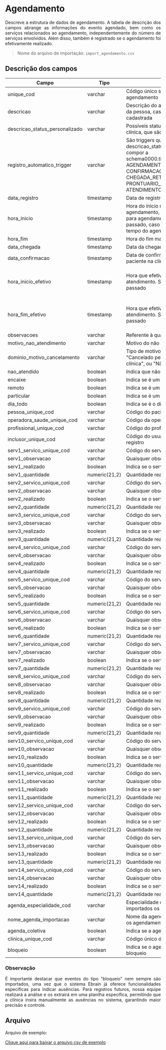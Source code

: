 # Agendamento

<p align="justify"> 
Descreve a estrutura de dados de agendamento. A tabela de descrição dos campos abrange as informações do evento agendado, bem como os serviços relacionados ao agendamento, independentemente do número de serviços envolvidos. Além disso, também é registrado se o agendamento foi efetivamente realizado.
 </p>

> Nome do arquivo de importação: `import_agendamento.csv`

## Descrição dos campos

| Campo                          | Tipo          | Descrição                                                                                                                                                                | Restrição                                          |
| ------------------------------ | ------------- | ------------------------------------------------------------------------------------------------------------------------------------------------------------------------ | -------------------------------------------------- |
| unique_cod                     | varchar       | Código único sem repetição do agendamento                                                                                                                                | Obrigatório                                        |
| descricao                      | varchar       | Descrição do agendamento, como o nome da pessoa, caso ainda não esteja cadastrada                                                                                        |                                                    |
| descricao_status_personalizado | varchar       | Possíveis status de agendamento da clínica, que são específicos a ela                                                                                                    |                                                    |
| registro_automatico_trigger    | varchar       | São triggers que relacionamos com a descricao_status_personalizado para compor a schema0000.tipo_evento_agendado_status: AGENDAMENTO, CONFIRMACAO, CONFIRMACAO_RETIRADA, CHEGADA, CHEGADA_RETIRADA, PRONTUARIO_ABERTO, ATENDIMENTO_FINALIZADO, CANCELADO |                                                    |
| data_registro                  | timestamp     | Data de registro                                                                                                                                                         | Obrigatório                                        |
| hora_inicio                    | timestamp     | Hora do ínicio marcada. Como é um agendamento, pode ser uma data no futuro, para agendamento vindouros, ou no passado, caso já tenha transcorrido o tempo do agendamento |                                                    |
| hora_fim                       | timestamp     | Hora do fim marcada. Ver `hora_inicio`                                                                                                                                   |                                                    |
| data_chegada                   | timestamp     | Data da chegada do paciente na clínica                                                                                                                                   |                                                    |
| data_confirmacao                  | timestamp     | Data de confirmação da consulta do paciente na clínica                                                                                                                                   |                                                    |
| hora_inicio_efetivo            | timestamp     | Hora que efetivamente ocorreu o atendimento. Será sempre uma data do passado                                                                                             | Obrigatório se o evento tenha sido realizado |
| hora_fim_efetivo               | timestamp     | Hora que efetivamente acaba o atendimento. Será sempre uma data do passado                                                                                               | Obrigatório se o evento tenha sido realizado |
| observacoes                    | varchar       | Referente à quaisquer observações                                                                                                                                        |                                                    |
| motivo_nao_atendimento         | varchar       | Motivo do não atendimento                                                                                                                                                |                                                    |
| dominio_motivo_cancelamento    | varchar       | Tipo de motivo de cancelamento: pode ser "Cancelado pelo cliente", "Cancelado pela clínica", ou "Não compareceu"                                                         |                                                    |
| nao_atendido                   | boolean       | Indica que não houve o atendimento                                                                                                                                       |                                                    |
| encaixe                        | boolean       | Indica se é um encaixe                                                                                                                                                   |                                                    |
| remoto                         | boolean       | Indica se é um atendimento remoto                                                                                                                                        |                                                    |
| particular                     | boolean       | Indica se é um atendimento particular                                                                                                                                    |                                                    |
| dia_todo                       | boolean       | Indica se é o dia todo                                                                                                                                                   |                                                    |
| pessoa_unique_cod              | varchar       | Código do paciente                                                                                                                                                       |                                                    |
| operadora_saude_unique_cod     | varchar       | Código da operadora de saúde                                                                                                                                             |                                                    |
| profissional_unique_cod        | varchar       | Código do profissional responsável                                                                                                                                       |                                                    |
| inclusor_unique_cod    | varchar       | Código do usuário responsável pelo registro                                                                                                                              |                                                    |
| serv1_servico_unique_cod       | varchar       | Código do serviço relacionado                                                                                                                                            |                                                    |
| serv1_observacao               | varchar       | Quaisquer observações sobre o serviço                                                                                                                                    |                                                    |
| serv1_realizado                | boolean       | Indica se o serviço foi realizado                                                                                                                                        |                                                    |
| serv1_quantidade               | numeric(21,2) | Quantidade realizada do serviço                                                                                                                                          |                                                    |
| serv2_servico_unique_cod       | varchar       | Código do serviço relacionado                                                                                                                                            |                                                    |
| serv2_observacao               | varchar       | Quaisquer observações sobre o serviço                                                                                                                                    |                                                    |
| serv2_realizado                | boolean       | Indica se o serviço foi realizado                                                                                                                                        |                                                    |
| serv2_quantidade               | numeric(21,2) | Quantidade realizada do serviço                                                                                                                                          |                                                    |
| serv3_servico_unique_cod       | varchar       | Código do serviço relacionado                                                                                                                                            |                                                    |
| serv3_observacao               | varchar       | Quaisquer observações sobre o serviço                                                                                                                                    |                                                    |
| serv3_realizado                | boolean       | Indica se o serviço foi realizado                                                                                                                                        |                                                    |
| serv3_quantidade               | numeric(21,2) | Quantidade realizada do serviço                                                                                                                                          |                                                    |
| serv4_servico_unique_cod       | varchar       | Código do serviço relacionado                                                                                                                                            |                                                    |
| serv4_observacao               | varchar       | Quaisquer observações sobre o serviço                                                                                                                                    |                                                    |
| serv4_realizado                | boolean       | Indica se o serviço foi realizado                                                                                                                                        |                                                    |
| serv4_quantidade               | numeric(21,2) | Quantidade realizada do serviço                                                                                                                                          |                                                    |
| serv5_servico_unique_cod       | varchar       | Código do serviço relacionado                                                                                                                                            |                                                    |
| serv5_observacao               | varchar       | Quaisquer observações sobre o serviço                                                                                                                                    |                                                    |
| serv5_realizado                | boolean       | Indica se o serviço foi realizado                                                                                                                                        |                                                    |
| serv5_quantidade               | numeric(21,2) | Quantidade realizada do serviço                                                                                                                                          |                                                    |
| serv6_servico_unique_cod       | varchar       | Código do serviço relacionado                                                                                                                                            |                                                    |
| serv6_observacao               | varchar       | Quaisquer observações sobre o serviço                                                                                                                                    |                                                    |
| serv6_realizado                | boolean       | Indica se o serviço foi realizado                                                                                                                                        |                                                    |
| serv6_quantidade               | numeric(21,2) | Quantidade realizada do serviço                                                                                                                                          |                                                    |
| serv7_servico_unique_cod       | varchar       | Código do serviço relacionado                                                                                                                                            |                                                    |
| serv7_observacao               | varchar       | Quaisquer observações sobre o serviço                                                                                                                                    |                                                    |
| serv7_realizado                | boolean       | Indica se o serviço foi realizado                                                                                                                                        |                                                    |
| serv7_quantidade               | numeric(21,2) | Quantidade realizada do serviço                                                                                                                                          |                                                    |
| serv8_servico_unique_cod       | varchar       | Código do serviço relacionado                                                                                                                                            |                                                    |
| serv8_observacao               | varchar       | Quaisquer observações sobre o serviço                                                                                                                                    |                                                    |
| serv8_realizado                | boolean       | Indica se o serviço foi realizado                                                                                                                                        |                                                    |
| serv8_quantidade               | numeric(21,2) | Quantidade realizada do serviço                                                                                                                                          |                                                    |
| serv9_servico_unique_cod       | varchar       | Código do serviço relacionado                                                                                                                                            |                                                    |
| serv9_observacao               | varchar       | Quaisquer observações sobre o serviço                                                                                                                                    |                                                    |
| serv9_realizado                | boolean       | Indica se o serviço foi realizado                                                                                                                                        |                                                    |
| serv9_quantidade               | numeric(21,2) | Quantidade realizada do serviço                                                                                                                                          |                                                    |
| serv10_servico_unique_cod      | varchar       | Código do serviço relacionado                                                                                                                                            |                                                    |
| serv10_observacao              | varchar       | Quaisquer observações sobre o serviço                                                                                                                                    |                                                    |
| serv10_realizado               | boolean       | Indica se o serviço foi realizado                                                                                                                                        |                                                    |
| serv10_quantidade              | numeric(21,2) | Quantidade realizada do serviço                                                                                                                                          |                                                    |
| serv11_servico_unique_cod      | varchar       | Código do serviço relacionado                                                                                                                                            |                                                    |
| serv11_observacao              | varchar       | Quaisquer observações sobre o serviço                                                                                                                                    |                                                    |
| serv11_realizado               | boolean       | Indica se o serviço foi realizado                                                                                                                                        |                                                    |
| serv11_quantidade              | numeric(21,2) | Quantidade realizada do serviço                                                                                                                                          |                                                    |
| serv12_servico_unique_cod      | varchar       | Código do serviço relacionado                                                                                                                                            |                                                    |
| serv12_observacao              | varchar       | Quaisquer observações sobre o serviço                                                                                                                                    |                                                    |
| serv12_realizado               | boolean       | Indica se o serviço foi realizado                                                                                                                                        |                                                    |
| serv12_quantidade              | numeric(21,2) | Quantidade realizada do serviço                                                                                                                                          |                                                    |
| serv13_servico_unique_cod      | varchar       | Código do serviço relacionado                                                                                                                                            |                                                    |
| serv13_observacao              | varchar       | Quaisquer observações sobre o serviço                                                                                                                                    |                                                    |
| serv13_realizado               | boolean       | Indica se o serviço foi realizado                                                                                                                                        |                                                    |
| serv13_quantidade              | numeric(21,2) | Quantidade realizada do serviço                                                                                                                                          |                                                    |
| serv14_servico_unique_cod      | varchar       | Código do serviço relacionado                                                                                                                                            |                                                    |
| serv14_observacao              | varchar       | Quaisquer observações sobre o serviço                                                                                                                                    |                                                    |
| serv14_realizado               | boolean       | Indica se o serviço foi realizado                                                                                                                                        |                                                    |
| serv14_quantidade              | numeric(21,2) | Quantidade realizada do serviço                                                                                                                                          |                                                    |
| agenda_especialidade_cod       | varchar       | Especialidade da agenda em que serão importados os agendamentos                                                                                                          |                                                    |
| nome_agenda_importacao         | varchar       | Nome da agenda em que serão importados os agendamentos                                                                                                                   |                                                    |
| agenda_coletiva                | boolean       | Indica se a agenda é coletiva                                                                                                                                            |                                                    |
| clinica_unique_cod             | varchar       | Código único da clínica                                                                                                                                                  |                                                    |
| bloqueio             | boolean | Indica se o agendamento é ou não um bloqueio  | |
### Observação
<p align="justify"> 
É importante destacar que eventos do tipo "bloqueio" nem sempre são importados, uma vez que o sistema Ebrain já oferece funcionalidades específicas para indicar ausências. Para registros futuros, nossa equipe realizará a análise e os extrairá em uma planilha específica, permitindo que a clínica insira manualmente as ausências no sistema, garantindo maior precisão e controle.
</p> 

## Arquivo
<p align="justify">Arquivo de exemplo:</p>

[Clique aqui para baixar o arquivo csv de exemplo](arquivos_exemplos/import_agendamento.csv ':ignore')
